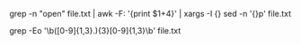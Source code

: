 grep -n "open" file.txt | awk -F: '{print $1+4}' | xargs -I {} sed -n '{}p' file.txt

grep -Eo '\b([0-9]{1,3}\.){3}[0-9]{1,3}\b' file.txt
